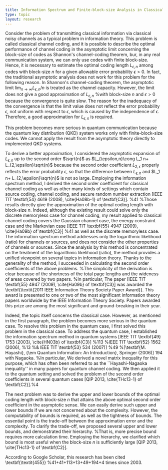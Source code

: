 ```yaml
---
title: Information Spectrum and Finite-block-size Analysis in Classical and Quantum Information
type: topic
layout: research
---
```




Consider the problem of transmitting classical information via classical noisy channels as a typical problem in information theory. This problem is called classical channel coding, and it is possible to describe the optimal performance of channel coding in the asymptotic limit concerning the block-size of codes as Shannon's channel-coding theorem, bur, in any real communication system, we can only use codes with finite block-size. Hence, it is necessary to estimate the optimal coding length $L_{\epsilon,n}$ among codes with block-size $n$ for a given allowable error probability $\epsilon>0$. In fact, the traditional asymptotic analysis does not work for this problem for the following reason.
In Shannon's channel-coding theorem, the asymptotic limit $\lim_{n \to \infty} L_{\epsilon,n}/n$ is treated as the channel capacity. However, the limit does not give a good approximation of $L_{\epsilon,n}$ %with block-size $n$ and $\epsilon>0$ because the convergence is quite slow.  The reason for the inadequacy of the convergence is that the limit value does not reflect the error probability $\epsilon$, not uniform with respect to $\epsilon$, which is caused by the independence of $\epsilon$. Therefore, a good approximation for $L_{\epsilon,n}$ is required.

This problem becomes more serious in quantum communication because the quantum key distribution (QKD) system works only with finite-block-size codes. We cannot apply the result from the asymptotic theory directly to implemented QKD systems. 


To derive a better approximation, I considered the asymptotic expansion of $L_{\epsilon,n}$ up to the second order $\sqrt{n}$ as $L_{\epsilon,n}\cong L_1 n+ L_{2,\epsilon}\sqrt{n}$ because the second order coefficient $L_{2,\epsilon}$ properly reflects the error probability $\epsilon$, so that the difference between $L_{\epsilon,n}$ and $L_1 n+ L_{2,\epsilon}\sqrt{n}$ is not so large.
Employing the information spectrum method, I derived the second order coefficient for 
classical channel coding as well as other many kinds of settings
which contain source coding, channel coding, and secure random number extraction 
[IEEE TIT \textbf{54} 4619 (2008), \cite{Ha08b-1} of \textbf{C3}]. %41
%Those results directly give the approximation of the optimal coding length with block-size $n$.
Indeed, although the existing result could solve only the discrete memoryless case for channel coding, 
my result applied to classical channel coding covers 
the Gaussian channel case, the energy constraint case and the Markovian case 
[IEEE TIT \textbf{55} 4947 (2009), \cite{Ha09b} of \textbf{C3}] %41
as well as the discrete memoryless case. 
The information spectrum method addresses only the logarithmic likelihood (ratio) for channels or sources, 
and does not consider the other properties of channels or sources. 
Since the analysis by this method is concentrated on the treatment of the logarithmic likelihood (ratio),
the method provides a unified viewpoint on several topics in information theory.
Thanks to the generality of the method, 
I succeeded in calculating the second order coefficients of the above problems.
%The simplicity of the derivation is clear because of the shortness of the total page lengths and the wideness of areas covered by two papers. 
%In particular, 
The paper [IEEE TIT \textbf{55} 4947 (2009), \cite{Ha09b} of \textbf{C3}] was awarded 
the 
\textbf{\textit{2011 IEEE Information Theory Society Paper Award}}.
This award is presented to one or two of the most significant information theory papers worldwide by the IEEE Information Theory Society. 
Papers awarded this prize are among the most significant and ground-breaking in their year.

Indeed, the topic itself concerns the classical case. 
However, as mentioned in the first paragraph, the problem becomes more serious in the quantum case.
To resolve this problem in the quantum case, I first solved this problem in the classical case.
To address the quantum case,
I established the information spectrum method in quantum systems 
[IEEE TIT \textbf{49} 1753 (2003), \cite{HN03b} of \textbf{C3}] %113
%IEEE TIT \textbf{52} 1562 (2006), %13
%\& IEEE TIT \textbf{53} 534 (2007)] %49
%[\textbf{M. Hayashi}, {\em Quantum Information: An Introduction}, Springer (2006)] 194
with Nagaoka.
%In particular, 
We derived a novel matrix inequality for this purpose, 
which has often been referred to as the
``Hayashi-Nagaoka inequality'' in many papers for quantum channel coding.
We then applied it to the quantum setting and solved the problem of the second order coefficients 
in several quantum cases [QIP 2013, \cite{THc13-1} of \textbf{C2}].%4

The next problem was to derive the upper and lower bounds of the optimal coding length with block-size $n$ 
that attains the above optimal second order coefficient in the asymptotic sense. 
We can easily derive such upper and lower bounds if we are not concerned about the complexity.
However, the computability of bounds is required, as well as the tightness of bounds.
The essential point is the trade-off between the approximation error and the complexity. 
To clarify the trade-off, 
we proposed several upper and lower bounds, and demonstrated their hierarchy. 
%That is, more precise bound requires more calculation time.
Employing the hierarchy, we clarified which bound is most 
useful when the block-size $n$ is sufficiently large [QIP 2013, \cite{THc13-1} of \textbf{C2}].

According to Google Scholar, this research has been cited \textbf{\textit{455}} %41+41+113+13+49+194+4
 times since 2003.